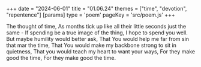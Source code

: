 +++
date = "2024-06-01"
title = "01.06.24"
themes = ["time", "devotion", "repentence"]
[params]
  type = 'poem'
  pageKey = 'src/poem.js'
+++

The thought of time,
As months tick up like all their little seconds just the same -
If spending be a true image of the thing,
I hope to spend you well.
But maybe humility would better ask,
That You would help me far from sin that mar the time,
That You would make my backbone strong to sit in quietness,
That you would teach my heart to want your ways,
For they make good the time,
For they make good the time.
